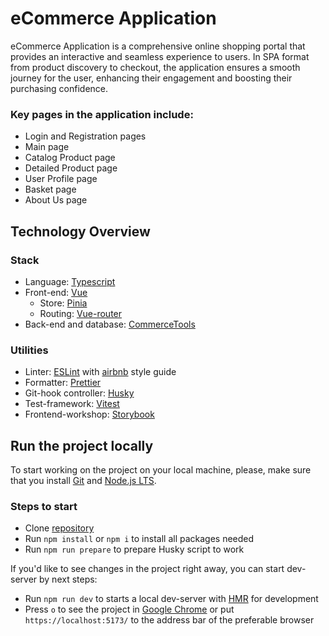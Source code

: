 # eCommerce Application

eCommerce Application is a comprehensive online shopping portal that provides an interactive and seamless experience to users. In SPA format from product discovery to checkout, the application ensures a smooth journey for the user, enhancing their engagement and boosting their purchasing confidence.

### Key pages in the application include:

- Login and Registration pages 
- Main page 
- Catalog Product page 
- Detailed Product page 
- User Profile page 
- Basket page 
- About Us page

## Technology Overview

### Stack

- Language: [Typescript](https://www.typescriptlang.org/)
- Front-end: [Vue](https://vuejs.org)
  - Store: [Pinia](https://pinia.vuejs.org)
  - Routing: [Vue-router](https://router.vuejs.org)
- Back-end and database: [CommerceTools](https://commercetools.com)

### Utilities

- Linter: [ESLint](https://eslint.org) with [airbnb](https://www.npmjs.com/package/eslint-config-airbnb) style guide
- Formatter: [Prettier](https://prettier.io)
- Git-hook controller: [Husky](https://typicode.github.io/husky/) 
- Test-framework: [Vitest](https://vitest.dev)
- Frontend-workshop: [Storybook](https://storybook.js.org)

## Run the project locally

To start working on the project on your local machine, please, make sure that you install [Git](https://git-scm.com/downloads) and [Node.js LTS](https://nodejs.org/en/download).

### Steps to start

- Clone [repository](https://github.com/Wystov/ecommerce-app)
- Run `npm install` or `npm i` to install all packages needed
- Run `npm run prepare` to prepare Husky script to work

If you'd like to see changes in the project right away, you can start dev-server by next steps:

- Run `npm run dev` to starts a local dev-server with [HMR](https://vitejs.dev/guide/features.html#hot-module-replacement) for development
- Press `o` to see the project in [Google Chrome](https://www.google.com/chrome/) or put `https://localhost:5173/` to the address bar of the preferable browser
